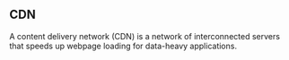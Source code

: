## CDN

A content delivery network (CDN) is a network of interconnected servers that speeds up webpage loading for data-heavy applications. 



